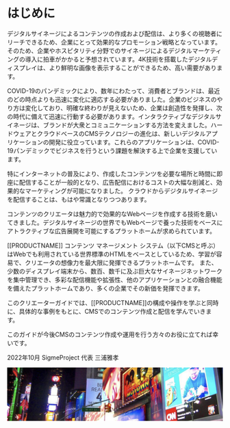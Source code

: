 <!--toc=welcom-->

# はじめに

デジタルサイネージによるコンテンツの作成および配信は、より多くの視聴者にリーチできるため、企業にとって効果的なプロモーション戦略となっています。そのため、企業やホスピタリティ分野でのサイネージによるデジタルマーケティングの導入に拍車がかかると予想されています。4K技術を搭載したデジタルディスプレイは、より鮮明な画像を表示することができるため、高い需要があります。

COVID-19のパンデミックにより、数年にわたって、消費者とブランドは、最近のどの時点よりも迅速に変化に適応する必要がありました。企業のビジネスのやり方は変化しており、明確な終わりが見えないため、企業は創造性を発揮し、次の時代に備えて迅速に行動する必要があります。インタラクティブなデジタルサイネージは、ブランドが大衆とコミュニケーションする方法を変えました。ハードウェアとクラウドベースのCMSテクノロジーの進化は、新しいデジタルアプリケーションの開発に役立っています。これらのアプリケーションは、COVID-19パンデミックでビジネスを行うという課題を解決する上で企業を支援しています。

特にインターネットの普及により、作成したコンテンツを必要な場所と時間に即座に配信することが一般的となり、広告配信におけるコストの大幅な削減と、効果的なマーケティングが可能になりました。
クラウドからデジタルサイネージを配信することは、もはや常識となりつつあります。

コンテンツのクリエータは魅力的で効果的なWebページを作成する技術を磨いてきました。デジタルサイネージの世界でもWebページで養った技術をベースにアトラクティブな広告展開を可能にするプラットホームが求められています。

[[PRODUCTNAME]] コンテンツ マネージメント システム（以下CMSと呼ぶ）はWebでも利用されている世界標準のHTMLをベースとしているため、学習が容易で、クリエータの想像力を最大限に発揮できるプラットホームです。
また、少数のディスプレイ端末から、数百、数千に及ぶ巨大なサイネージネットワークを集中管理でき、多彩な配信機能や拡張性、他のアプリケーションとの融合機能を備えたプラットホームであり、多くの企業でその新価を発揮できます。

このクリエーターガイドでは、[[PRODUCTNAME]]の構成や操作を学ぶと同時に、具体的な事例をもとに、CMSでのコンテンツ作成と配信を学んでいきます。

このガイドが今後CMSのコンテンツ作成や運用を行う方々のお役に立てれば幸いです。



2022年10月
SigmeProject  代表 三浦雅孝



![Digital Signage](img/CloudSignage.png)
